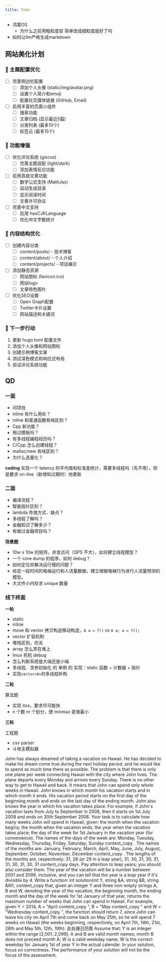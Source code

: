 ```yaml
---
title: Todo
---
```


- 鸿蒙OS
  - 为什么之前用粗粒度锁 简单改成细粒度就好了吗
- 如何让llm严格生成markdown

## 网站美化计划

### 🎨 主题配置优化
- [ ] 完善侧边栏配置
  - [ ] 添加个人头像 (static/img/avatar.png)
  - [ ] 设置个人简介和emoji
  - [ ] 配置社交媒体链接 (GitHub, Email)
- [ ] 启用丰富的页面小组件
  - [ ] 搜索功能
  - [ ] 文章归档 (显示最近5篇)
  - [ ] 分类列表 (最多10个)
  - [ ] 标签云 (最多15个)

### 🚀 功能增强
- [ ] 优化评论系统 (giscus)
  - [ ] 完善主题适配 (light/dark)
  - [ ] 添加表情反应功能
- [ ] 启用高级文章功能
  - [ ] 数学公式支持 (MathJax)
  - [ ] 自动生成目录
  - [ ] 显示阅读时间
  - [ ] 文章许可协议
- [ ] 完善中文支持
  - [ ] 启用 hasCJKLanguage
  - [ ] 优化中文字数统计

### 📝 内容结构优化
- [ ] 创建内容分类
  - [ ] content/posts/ - 技术博客
  - [ ] content/about/ - 个人介绍
  - [ ] content/projects/ - 项目展示
- [ ] 添加静态资源
  - [ ] 网站图标 (favicon.ico)
  - [ ] 网站logo
  - [ ] 文章特色图片
- [ ] 优化SEO设置
  - [ ] Open Graph配置
  - [ ] Twitter卡片设置
  - [ ] 网站描述和关键词

### 🎯 下一步行动
1. 更新 hugo.toml 配置文件
2. 添加个人头像和网站图标
3. 创建示例博客文章
4. 测试深色模式和响应式布局
5. 验证评论系统功能

## QD

### 一面
	
- 问项目
- inline 有什么用处？
- inline 和普通函数有啥区别？
- Cpp 新功能？
- 用过模板吗？
- 有多线程编程经历吗？
- C/Cpp 怎么创建线程？
- malloc/new 有啥区别？
- 为什么选量化？
	
**coding** 实现一个 latency 的平均值和标准差统计，需要多线程吗（先不用），但是要求 on-line（新增和过期时）地更新
	
### 二面
	
- 编译流程？
- 智能指针区别？
- lambda 传值方式、缺点？
- 多线程了解吗？
- 金融知识了解多少？
- 有做过金融项目吗？
	
**场景题**
	
- 10w x 10w 的矩阵，并发访问（QPS 不大），如何建立线程模型？
- 一个 core dump 的程序，如何 debug？
- 如何定位并解决运行慢的问题？
- 给定一段时间的电梯运行和人流量数据，建立根据电梯行为进行人流量预测的模型。
- 大文件小内存求 unique 数量
	
### 线下终面
	
**一轮**
	
- static
- inline
- move 和 vector 拷贝构造移动构造，`A a = f()` vs `A a; a = f();`
- vector 扩容机制
- 堆栈区别，优劣
- array 怎么弄在堆上
- linux 死机 debug
- 怎么判断系统是大端还是小端
- 多线程、含参初始化 的 单例 的 实现：static 函数 + 计数器 + 指针
- 实现`vector<A>`的多线程析构
	
**二轮**
	
算法题
	
- 实现 itos，要求尽可能快
- n 个数 m 个划分，使 minmax 差值最小
	
**三轮**
	
工程题
	
- csv parser
- 斗地主模拟器

John has always dreamed of taking a vacation on Hawaii. He has decided to make his dream come true during the next holiday period, and he would like to spend as much time there as possible.
The problem is that there is only one plane per week connecting Hawaii with the city where John lives. The plane departs every Monday and arrives every Sunday. There is no other way to get to Hawaii and back. It means that John can spend only whole weeks in Hawaii.
John knows in which month his vacation starts and in which month it ends. His vacation period starts on the first day of the beginning month and ends on the last day of the ending month. John also knows the year in which his vacation takes place.
For example, if John's vacation lasts from July to September in 2008, then it starts on 1st July 2008 and ends on 30th September 2008.
Your task is to calculate how many weeks John will spend in Hawaii, given:
the month when the vacation begins;
the month when the vacation ends;
the year when the vacation takes place;
the day of the week for 1st January in the vacation year (for convenience).
The names of the days of the week are:
Monday, Tuesday, Wednesday, Thursday, Friday, Saturday, Sunday
content_copy
. The names of the months are:
January, February, March, April, May, June, July, August, September, October, November, December
content_copy
. The lengths of the months are, respectively:
31, 28 (or 29 in a leap year), 31, 30, 31, 30, 31, 31, 30, 31, 30, 31
content_copy
days.
Pay attention to leap years; you should also consider them. The year of the vacation will be a number between 2001 and 2099, inclusive, and you can tell that the year is a leap year if it's divisible by 4.
Write a function:
int solution(int Y, string &A, string &B, string &W);
content_copy
that, given an integer Y and three non-empty strings A, B and W, denoting the year of the vacation, the beginning month, the ending month and the day of the week for 1st January of that year, returns the maximum number of weeks that John can spend in Hawaii.
For example, given Y = 2014, A = "April
content_copy
", B = "May
content_copy
" and W = "Wednesday
content_copy
", the function should return 7, since John can leave his city on April 7th and come back on May 25th, so he will spend 7 weeks on Hawaii (the weeks beginning, respectively, on April 7th, 14th, 21st, 28th and May 5th, 12th, 19th).
此处跟日历图
Assume that:
Y is an integer within the range [2,001..2,099];
A and B are valid month names;
month B does not preceed month A;
W is a valid weekday name;
W is the correct weekday for January 1st of year Y in the actual calendar.
In your solution, focus on correctness. The performance of your solution will not be the focus of the assessment.